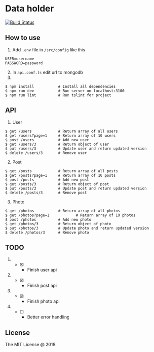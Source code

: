 # Data holder
[![Build Status](https://travis-ci.org/ODudek/restApi-placeholder.svg?branch=master)](https://travis-ci.org/ODudek/restApi-placeholder)

## How to use
1. Add `.env` file in `/src/config` like this
```
USER=username
PASSWORD=password
```
2. In `api.conf.ts` edit url to mongodb
3.
```
$ npm install			# Install all dependencies
$ npm run dev			# Run server on localhost:3100
$ npm run lint			# Run tslint for project
```

## API
1. User
```
$ get /users			# Return array of all users
$ get /users?page=1		# Return array of 10 users
$ post /users			# Add new user
$ get /users/3			# Return object of user
$ put /users/3			# Update user and return updated version
$ delete /users/3		# Remove user
```

2. Post
```
$ get /posts			# Return array of all posts
$ get /posts?page=1		# Return array of 10 posts
$ post /posts			# Add new post
$ get /posts/3			# Return object of post
$ put /posts/3			# Update post and return updated version
$ delete /posts/3		# Remove post
```

3. Photo
```
$ get /photos			# Return array of all photos
$ get /photos?page=1	        # Return array of 10 photos
$ post /photos			# Add new photo
$ get /photos/3			# Return object of photo
$ put /photos/3			# Update photo and return updated version
$ delete /photos/3		# Remove photo
```

## TODO

1. - [x] - Finish user api
2. - [x] - Finish post api
3. - [x] - Finish photo api
4. - [ ] - Better error handling


## License 

The MIT License @ 2018
